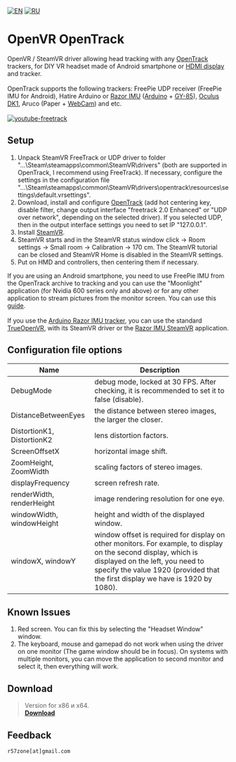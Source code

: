 [![EN](https://user-images.githubusercontent.com/9499881/33184537-7be87e86-d096-11e7-89bb-f3286f752bc6.png)](https://github.com/r57zone/OpenVR-OpenTrack/blob/master/README.md) 
[![RU](https://user-images.githubusercontent.com/9499881/27683795-5b0fbac6-5cd8-11e7-929c-057833e01fb1.png)](https://github.com/r57zone/OpenVR-OpenTrack/blob/master/README.RU.md) 
# OpenVR OpenTrack
OpenVR / SteamVR driver allowing head tracking with any [OpenTrack](https://github.com/opentrack/opentrack) trackers, for DIY VR headset made of Android smartphone or [HDMI display](http://ali.pub/1llt51) and tracker.<br>
<br>OpenTrack supports the following trackers: FreePie UDP receiver (FreePie IMU for Android), Hatire Arduino or [Razor IMU](https://github.com/Razor-AHRS/razor-9dof-ahrs) ([Arduino](http://ali.pub/1lltzk) + [GY-85](http://ali.pub/1lltk0)), [Oculus DK1](http://ali.pub/1llqtf), Aruco (Paper + [WebCam](http://ali.pub/2k9jf6)) and etc.<br>
<br>[![youtube-freetrack](https://user-images.githubusercontent.com/9499881/32277549-411d313c-bf2c-11e7-9b07-77a903783cf5.gif)](https://youtu.be/mDkdj_vn5Lk)

## Setup
1. Unpack SteamVR FreeTrack or UDP driver to folder "...\Steam\steamapps\common\SteamVR\drivers" (both are supported in OpenTrack, I recommend using FreeTrack). If necessary, configure the settings in the configuration file "...\Steam\steamapps\common\SteamVR\drivers\opentrack\resources\settings\default.vrsettings".
2. Download, install and configure [OpenTrack](https://github.com/opentrack/opentrack) (add hot centering key, disable filter, change output interface "freetrack 2.0 Enhanced" or "UDP over network", depending on the selected driver). If you selected UDP, then in the output interface settings you need to set IP "127.0.0.1".
3. Install [SteamVR](https://store.steampowered.com/app/250820/SteamVR/).
4. SteamVR starts and in the SteamVR status window click -> Room settings -> Small room -> Calibration -> 170 cm. The SteamVR tutorial can be closed and SteamVR Home is disabled in the SteamVR settings.
5. Put on HMD and controllers, then centering them if necessary.

If you are using an Android smartphone, you need to use FreePie IMU from the OpenTrack archive to tracking and you can use the "Moonlight" application (for Nvidia 600 series only and above) or for any other application to stream pictures from the monitor screen. You can use this [guide](https://stackoverflow.com/a/46433454).<br><br>
If you use the [Arduino Razor IMU tracker](https://github.com/Razor-AHRS/razor-9dof-ahrs), you can use the standard [TrueOpenVR](https://github.com/TrueOpenVR), with its SteamVR driver or the [Razor IMU SteamVR](https://github.com/r57zone/VR-tracking-apps/releases) application.

## Configuration file options
Name | Description
------------ | -------------
DebugMode | debug mode, locked at 30 FPS. After checking, it is recommended to set it to false (disable).
DistanceBetweenEyes | the distance between stereo images, the larger the closer.
DistortionK1, DistortionK2 | lens distortion factors.
ScreenOffsetX | horizontal image shift.
ZoomHeight, ZoomWidth | scaling factors of stereo images.
displayFrequency | screen refresh rate.
renderWidth, renderHeight | image rendering resolution for one eye.
windowWidth, windowHeight | height and width of the displayed window.
windowX, windowY | window offset is required for display on other monitors. For example, to display on the second display, which is displayed on the left, you need to specify the value 1920 (provided that the first display we have is 1920 by 1080).

## Known Issues
1. Red screen. You can fix this by selecting the "Headset Window" window.
2. The keyboard, mouse and gamepad do not work when using the driver on one monitor (The game window should be in focus). On systems with multiple monitors, you can move the application to second monitor and select it, then everything will work.

## Download
>Version for x86 и x64.<br>
**[Download](https://github.com/r57zone/OpenVR-OpenTrack/releases)**

## Feedback
`r57zone[at]gmail.com`